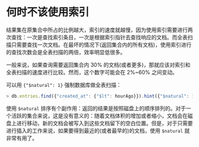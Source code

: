 # 何时不该使用索引

结果集在原集合中所占的比例越大，索引的速度就越慢，因为使用索引需要进行两次查找：一次是查找索引条目，一次是根据索引指针去查找响应的文档。而全表扫描只需要查找一次文档。在最坏的情况下(返回集合内的所有文档)，使用索引进行的查找次数会是全表扫描的两倍，效率明显低很多。

一般来说，如果查询需要返回集合内 30% 的文档(或者更多)，那就应该对索引和全表扫描的速度进行比较。然而，这个数字可能会在 2%~60% 之间变动。

可以用 `{"$natural": 1}` 强制数据库做全表扫描：

```js
> db.entries.find({"created_at": {"$lt": hourAgo}}).hint({"$natural": 1})
```

使用 `$natural` 排序有个副作用：返回的结果是按照磁盘上的顺序排列的。对于一个活跃的集合来说，这是没有意义的：随着文档体积的增加或者缩小，文档会在磁盘上进行移动，新的文档会被写入到这些文档留下的空白位置。但是，对于只需要进行插入的工作来说，如果要得到最近的(或者最早的)的文档，使用 `$natural` 就非常有用了。